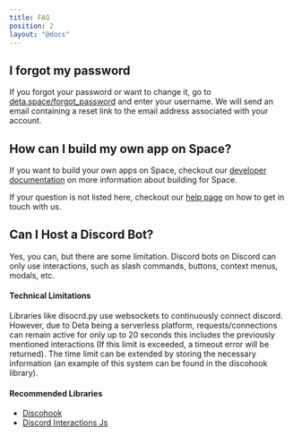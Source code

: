 ```yaml
---
title: FAQ
position: 2
layout: "@docs"
---
```


## I forgot my password

If you forgot your password or want to change it, go to [deta.space/forgot_password](https://deta.space/forgot_password) and enter your username. We will send an email containing a reset link to the email address associated with your account.

## How can I build my own app on Space?

If you want to build your own apps on Space, checkout our [developer documentation](/docs) on more information about building for Space.


If your question is not listed here, checkout our [help page](/manual/help) on how to get in touch with us.


## Can I Host a Discord Bot?

Yes, you can, but there are some limitation. Discord bots on Discord can only use interactions, such as slash commands, buttons, context menus, modals, etc.

#### Technical Limitations

Libraries like disocrd.py use websockets to continuously connect discord. However, due to Deta being a serverless platform, requests/connections can remain active for only up to 20 seconds this includes the previously mentioned interactions (If this limit is exceeded, a timeout error will be returned). The time limit can be extended by storing the necessary information (an example of this system can be found in the discohook library).

#### Recommended Libraries
- [Discohook](https://github.com/jnsougata/discohook)
- [Discord Interactions Js](https://github.com/discord/discord-interactions-js)